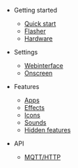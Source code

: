 - Getting started

  - [Quick start](quickstart.md)
  - [Flasher](flasher.md)
  - [Hardware](hardware.md)
  
- Settings

  - [Webinterface](webinterface.md)
  - [Onscreen](onscreen.md)

- Features
  - [Apps](apps.md)
  - [Effects](effects.md)
  - [Icons](icons.md)
  - [Sounds](sounds.md)
  - [Hidden features](dev.md)

- API
  - [MQTT/HTTP](api.md)

